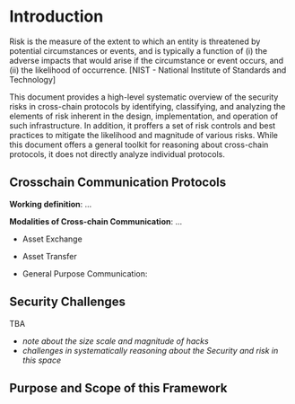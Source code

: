 # Introduction
Risk is the measure of the extent to which an entity is threatened by potential circumstances or events, and is typically a function of (i) the adverse impacts that would arise if the circumstance or event occurs, and (ii) the likelihood of occurrence.  [NIST - National Institute of Standards and Technology]

This document provides a high-level systematic overview of the security risks in cross-chain protocols by identifying, classifying, and analyzing the elements of risk inherent in the design, implementation, and operation of such infrastructure. In addition, it proffers a set of risk controls and best practices to mitigate the likelihood and magnitude of various risks. While this document offers a general toolkit for reasoning about cross-chain protocols, it does not directly analyze individual protocols.

## Crosschain Communication Protocols

**Working definition**: ...

**Modalities of Cross-chain Communication**: ...

- Asset Exchange

- Asset Transfer

- General Purpose Communication:

## Security Challenges
TBA
- _note about the size scale and magnitude of hacks_
- _challenges in systematically reasoning about the Security and risk in this space_

## Purpose and Scope of this Framework
